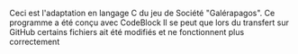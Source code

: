 Ceci est l'adaptation en langage C du jeu de Société "Galérapagos".
Ce programme a été conçu avec CodeBlock
Il se peut que lors du transfert sur GitHub certains fichiers ait été modifiés et ne fonctionnent plus correctement
